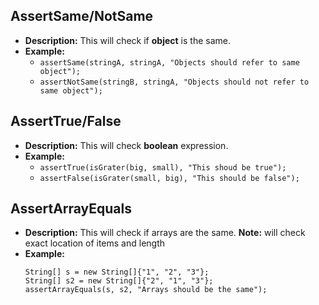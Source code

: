 ## AssertSame/NotSame
- **Description:** This will check if **object** is the same.
- **Example:**
    - `assertSame(stringA, stringA, "Objects should refer to same object");`
    - `assertNotSame(stringB, stringA, "Objects should not refer to same object");`

## AssertTrue/False
- **Description:** This will check **boolean** expression.
- **Example:**
    - `assertTrue(isGrater(big, small), "This shoud be true");`
    - `assertFalse(isGrater(small, big), "This should be false");`

## AssertArrayEquals 
- **Description:** This will check if arrays are the same. **Note:** will check exact location of items and length
- **Example:**
    ```
    String[] s = new String[]{"1", "2", "3"};
    String[] s2 = new String[]{"2", "1", "3"};
    assertArrayEquals(s, s2, "Arrays should be the same");
    ```